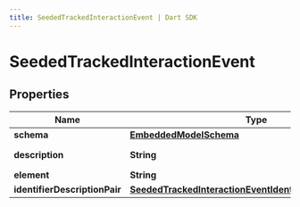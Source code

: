 ```yaml
---
title: SeededTrackedInteractionEvent | Dart SDK
---
```


# SeededTrackedInteractionEvent

## Properties
Name | Type | Description | Notes
------------ | ------------- | ------------- | -------------
**schema** | [**EmbeddedModelSchema**](EmbeddedModelSchema) |  | [optional] 
**description** | **String** | These need structure | 
**element** | **String** |  | [optional] 
**identifierDescriptionPair** | [**SeededTrackedInteractionEventIdentifierDescriptionPairs**](SeededTrackedInteractionEventIdentifierDescriptionPairs) |  | [optional] 


